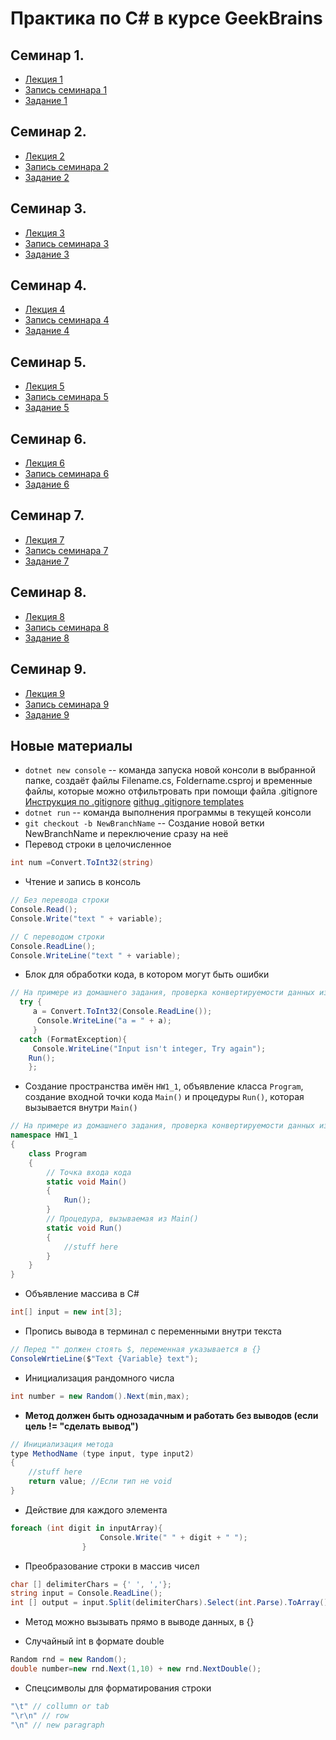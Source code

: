 # Практика по С# в курсе GeekBrains
## Семинар 1. 
* [Лекция 1](https://gb.ru/lessons/249078)
* [Запись семинара 1](https://gb.ru/lessons/249151)
* [Задание 1](https://gb.ru/lessons/249151/homework) 

## Семинар 2.
* [Лекция 2](https://gb.ru/lessons/249079)
* [Запись семинара 2](https://gb.ru/lessons/249152)
* [Задание 2](https://gb.ru/lessons/249152/homework) 

## Семинар 3.
* [Лекция 3](https://gb.ru/lessons/249080)
* [Запись семинара 3](https://gb.ru/lessons/249153)
* [Задание 3](https://gb.ru/lessons/249153/homework) 

## Семинар 4.
* [Лекция 4](https://gb.ru/lessons/249081)
* [Запись семинара 4](https://gb.ru/lessons/249154)
* [Задание 4](https://gb.ru/lessons/249154/homework) 

## Семинар 5.
* [Лекция 5](https://gb.ru/lessons/249082)
* [Запись семинара 5](https://gb.ru/lessons/249155)
* [Задание 5](https://gb.ru/lessons/249155/homework) 

## Семинар 6.
* [Лекция 6](https://gb.ru/lessons/249083)
* [Запись семинара 6](https://gb.ru/lessons/249156)
* [Задание 6](https://gb.ru/lessons/249156/homework) 

## Семинар 7.
* [Лекция 7](https://gb.ru/lessons/249084)
* [Запись семинара 7](https://gb.ru/lessons/249157)
* [Задание 7](https://gb.ru/lessons/249157/homework) 

## Семинар 8.
* [Лекция 8](https://gb.ru/lessons/249085)
* [Запись семинара 8](https://gb.ru/lessons/249158)
* [Задание 8](https://gb.ru/lessons/249158/homework) 

## Семинар 9.
* [Лекция 9](https://gb.ru/lessons/249086)
* [Запись семинара 9](https://gb.ru/lessons/249159)
* [Задание 9](https://gb.ru/lessons/249159/homework)

## Новые материалы
* `dotnet new console` -- команда запуска новой консоли в выбранной папке, создаёт файлы Filename.cs, Foldername.csproj и временные файлы, которые можно отфильтровать при помощи файла .gitignore 
[Инструкция по .gitignore](https://gbcdn.mrgcdn.ru/uploads/asset/3850834/attachment/f05a318ae735374e643d15e71d42214f.mp4)
[githug .gitignore templates](https://github.com/iksergey/gitignore)
* `dotnet run` -- команда выполнения программы в текущей консоли
* `git checkout -b NewBranchName` -- Создание новой ветки NewBranchName и переключение сразу на неё
* Перевод строки в целочисленное 
```C#
int num =Convert.ToInt32(string)
```
* Чтение и запись в консоль
```C#
// Без перевода строки
Console.Read();
Console.Write("text " + variable);

// С переводом строки
Console.ReadLine();
Console.WriteLine("text " + variable);
```
* Блок для обработки кода, в котором могут быть ошибки
```C#
// На примере из домашнего задания, проверка конвертируемости данных из терминала в целочисленное
  try { 
     a = Convert.ToInt32(Console.ReadLine());
      Console.WriteLine("a = " + a); 
     }
  catch (FormatException){
     Console.WriteLine("Input isn't integer, Try again"); 
    Run();
    };
```                
* Создание пространства имён `HW1_1`, объявление класса `Program`, создание входной точки кода `Main()` и процедуры `Run()`, которая вызывается внутри `Main()`
```C#
// На примере из домашнего задания, проверка конвертируемости данных из терминала в целочисленное
namespace HW1_1
{
    class Program
    {
        // Точка входа кода    
        static void Main()
        {
            Run(); 
        }
        // Процедура, вызываемая из Main()
        static void Run()
        {
            //stuff here
        }
    }
}
```   
* Объявление массива в С#
```C#
int[] input = new int[3];
```
* Пропись вывода в терминал с переменными внутри текста
```C#
// Перед "" должен стоять $, переменная указывается в {}
ConsoleWrtieLine($"Text {Variable} text");
```
* Инициализация рандомного числа
```C#
int number = new Random().Next(min,max);
```
* **Метод должен быть однозадачным и работать без выводов (если цель != "сделать вывод")**
```C#
// Инициализация метода
type MethodName (type input, type input2)
{
    //stuff here
    return value; //Если тип не void
}
```
*  Действие для каждого элемента
```C#
foreach (int digit in inputArray){
                    Console.Write(" " + digit + " ");
                }
```
* Преобразование строки в массив чисел
```C#
char [] delimiterChars = {' ', ','};
string input = Console.ReadLine();
int [] output = input.Split(delimiterChars).Select(int.Parse).ToArray();
```

* Метод можно вызывать прямо в выводе данных, в {}

* Случайный int в формате double
```C#
Random rnd = new Random();
double number=new rnd.Next(1,10) + new rnd.NextDouble();
```

* Спецсимволы для форматирования строки
```C#
"\t" // collumn or tab
"\r\n" // row
"\n" // new paragraph 
````